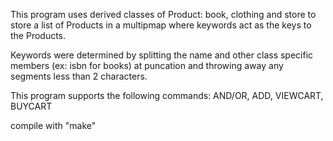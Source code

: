 This program uses derived classes of Product: book, clothing and store to store a list
of Products in a multipmap where keywords act as the keys to the Products.

Keywords were determined by splitting the name and other class specific members
(ex: isbn for books) at puncation and throwing away any segments less than 2 characters.

This program supports the following commands: AND/OR, ADD, VIEWCART, BUYCART

compile with "make"
